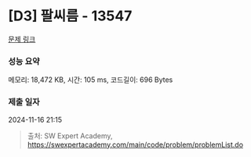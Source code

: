 # [D3] 팔씨름 - 13547 

[문제 링크](https://swexpertacademy.com/main/code/problem/problemDetail.do?contestProbId=AX6PP9G6p1sDFAS9) 

### 성능 요약

메모리: 18,472 KB, 시간: 105 ms, 코드길이: 696 Bytes

### 제출 일자

2024-11-16 21:15



> 출처: SW Expert Academy, https://swexpertacademy.com/main/code/problem/problemList.do